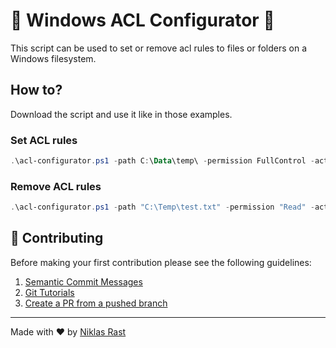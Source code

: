 # 🚨 Windows ACL Configurator 🚨

This script can be used to set or remove acl rules to files or folders on a Windows filesystem.

## How to?

Download the script and use it like in those examples.

### Set ACL rules
```powershell 
.\acl-configurator.ps1 -path C:\Data\temp\ -permission FullControl -action Allow -username azuread\user@domain.com -operation Add
```

### Remove ACL rules
```powershell 
.\acl-configurator.ps1 -path "C:\Temp\test.txt" -permission "Read" -action "Allow" -username "domain\user" -operation Remove
```


## 🤝 Contributing

Before making your first contribution please see the following guidelines:
1. [Semantic Commit Messages](https://gist.github.com/joshbuchea/6f47e86d2510bce28f8e7f42ae84c716)
1. [Git Tutorials](https://www.youtube.com/playlist?list=PLu-nSsOS6FRIg52MWrd7C_qSnQp3ZoHwW)
1. [Create a PR from a pushed branch](https://learn.microsoft.com/en-us/azure/devops/repos/git/pull-requests?view=azure-devops&tabs=browser#from-a-pushed-branch)


---

Made with ❤️ by [Niklas Rast](https://github.com/niklasrst)